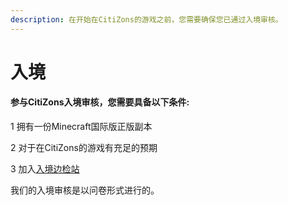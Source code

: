 ```yaml
---
description: 在开始在CitiZons的游戏之前，您需要确保您已通过入境审核。
---
```


# 入境

#### 参与CitiZons入境审核，您需要具备以下条件:

1 拥有一份Minecraft国际版正版副本

2 对于在CitiZons的游戏有充足的预期

3 加入[入境边检站](https://jq.qq.com/?_wv=1027&k=399UFX3t)

我们的入境审核是以问卷形式进行的。



